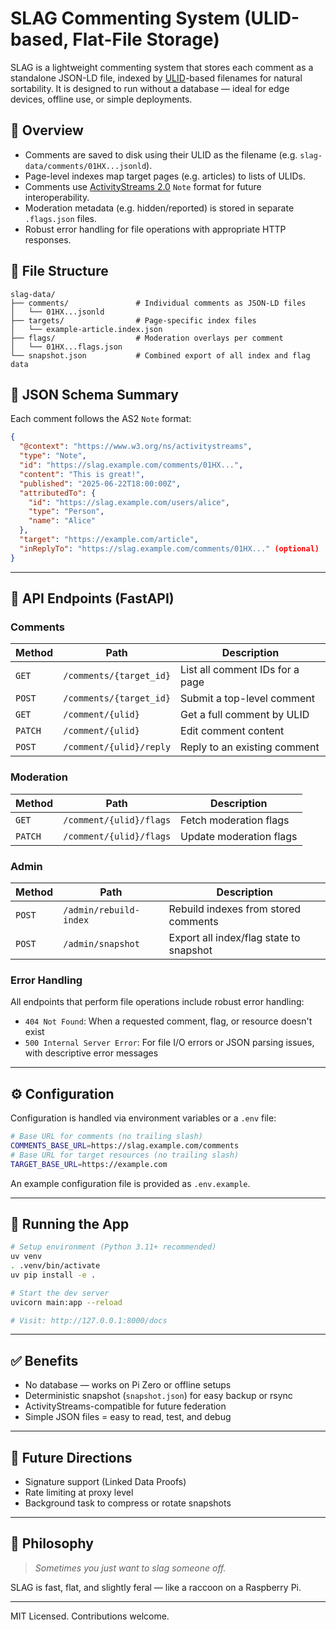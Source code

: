 # SLAG Commenting System (ULID-based, Flat-File Storage)

SLAG is a lightweight commenting system that stores each comment as a standalone JSON-LD file, indexed by [ULID](https://github.com/ulid/spec)-based filenames for natural sortability. It is designed to run without a database — ideal for edge devices, offline use, or simple deployments.

## 🔧 Overview

- Comments are saved to disk using their ULID as the filename (e.g. `slag-data/comments/01HX...jsonld`).
- Page-level indexes map target pages (e.g. articles) to lists of ULIDs.
- Comments use [ActivityStreams 2.0](https://www.w3.org/TR/activitystreams-core/) `Note` format for future interoperability.
- Moderation metadata (e.g. hidden/reported) is stored in separate `.flags.json` files.
- Robust error handling for file operations with appropriate HTTP responses.

## 📂 File Structure

```text
slag-data/
├── comments/               # Individual comments as JSON-LD files
│   └── 01HX...jsonld
├── targets/                # Page-specific index files
│   └── example-article.index.json
├── flags/                  # Moderation overlays per comment
│   └── 01HX...flags.json
└── snapshot.json           # Combined export of all index and flag data
```

## 📘 JSON Schema Summary

Each comment follows the AS2 `Note` format:

```json
{
  "@context": "https://www.w3.org/ns/activitystreams",
  "type": "Note",
  "id": "https://slag.example.com/comments/01HX...",
  "content": "This is great!",
  "published": "2025-06-22T18:00:00Z",
  "attributedTo": {
    "id": "https://slag.example.com/users/alice",
    "type": "Person",
    "name": "Alice"
  },
  "target": "https://example.com/article",
  "inReplyTo": "https://slag.example.com/comments/01HX..." (optional)
}
```

---

## 🧪 API Endpoints (FastAPI)

### Comments

| Method | Path                                  | Description                            |
|--------|---------------------------------------|----------------------------------------|
| `GET`  | `/comments/{target_id}`               | List all comment IDs for a page        |
| `POST` | `/comments/{target_id}`               | Submit a top-level comment             |
| `GET`  | `/comment/{ulid}`                     | Get a full comment by ULID             |
| `PATCH`| `/comment/{ulid}`                     | Edit comment content                   |
| `POST` | `/comment/{ulid}/reply`               | Reply to an existing comment           |

### Moderation

| Method | Path                                  | Description                            |
|--------|---------------------------------------|----------------------------------------|
| `GET`  | `/comment/{ulid}/flags`               | Fetch moderation flags                 |
| `PATCH`| `/comment/{ulid}/flags`               | Update moderation flags                |

### Admin

| Method | Path                                  | Description                            |
|--------|---------------------------------------|----------------------------------------|
| `POST` | `/admin/rebuild-index`                | Rebuild indexes from stored comments   |
| `POST` | `/admin/snapshot`                     | Export all index/flag state to snapshot|

### Error Handling

All endpoints that perform file operations include robust error handling:

- `404 Not Found`: When a requested comment, flag, or resource doesn't exist
- `500 Internal Server Error`: For file I/O errors or JSON parsing issues, with descriptive error messages

---

## ⚙️ Configuration

Configuration is handled via environment variables or a `.env` file:

```bash
# Base URL for comments (no trailing slash)
COMMENTS_BASE_URL=https://slag.example.com/comments
# Base URL for target resources (no trailing slash)
TARGET_BASE_URL=https://example.com
```

An example configuration file is provided as `.env.example`.

---

## 🚀 Running the App

```bash
# Setup environment (Python 3.11+ recommended)
uv venv
. .venv/bin/activate
uv pip install -e .

# Start the dev server
uvicorn main:app --reload

# Visit: http://127.0.0.1:8000/docs
```

---

## ✅ Benefits

- No database — works on Pi Zero or offline setups
- Deterministic snapshot (`snapshot.json`) for easy backup or rsync
- ActivityStreams-compatible for future federation
- Simple JSON files = easy to read, test, and debug

---

## 🧠 Future Directions

- Signature support (Linked Data Proofs)
- Rate limiting at proxy level
- Background task to compress or rotate snapshots

---

## 🦝 Philosophy
>
> *Sometimes you just want to slag someone off.*

SLAG is fast, flat, and slightly feral — like a raccoon on a Raspberry Pi.

---

MIT Licensed. Contributions welcome.
